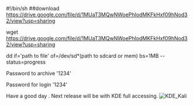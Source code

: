 #!/bin/sh
##download https://drive.google.com/file/d/1MUaT3MQwNWoePhIodMKFkHxf09hNod32/view?usp=sharing

wget https://drive.google.com/file/d/1MUaT3MQwNWoePhIodMKFkHxf09hNod32/view?usp=sharing

dd if='path to file' of=/dev/sd*(path to sdcard or mem) bs=1MB --status=progress

Password to archive '1234'

Password for login '1234'

Have a good day . Next release will be with KDE full accessing. 
![KDE_Kali](https://github.com/Negalolz/PinePhonePro/assets/75033713/c4c2b7a5-61d9-4c3b-920e-47136336edf7)
